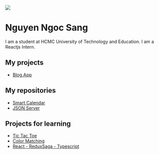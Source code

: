 ![](https://i.ibb.co/m4rkydj/1080x360.jpg)

# Nguyen Ngoc Sang

I am a student at HCMC University of Technology and Education.
I am a Reactjs Intern.

## My projects
  - [Blog App](https://blogapp1.vercel.app)

## My repositories
  - [Smart Calendar](https://github.com/ngocsang1201/smart-calendar)
  - [JSON Server](https://github.com/ngocsang1201/json-server)

## Projects for learning
  - [Tic Tac Toe](https://github.com/ngocsang1201/tic-tac-toe)
  - [Color Matching](https://github.com/ngocsang1201/color-matching)
  - [React - ReduxSaga - Typescript](https://github.com/ngocsang1201/redux-saga-typescript)
